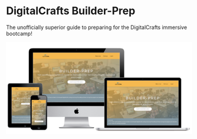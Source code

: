 # DigitalCrafts Builder-Prep

The unofficially superior guide to preparing for the DigitalCrafts immersive bootcamp!

![alt text](media/builder-prep-mockup.png "Multi-Device Mockup")
